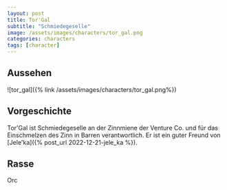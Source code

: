 ```yaml
---
layout: post
title: Tor'Gal
subtitle: "Schmiedegeselle"
image: /assets/images/characters/tor_gal.png
categories: characters
tags: [character]
---
```


## Aussehen
![tor_gal]({% link /assets/images/characters/tor_gal.png%})

## Vorgeschichte
Tor'Gal ist Schmiedegeselle an der Zinnmiene der Venture Co. und für das Einschmelzen des Zinn in Barren verantwortlich. Er ist ein guter Freund von [Jele'ka]({% post_url 2022-12-21-jele_ka %}).

## Rasse
Orc